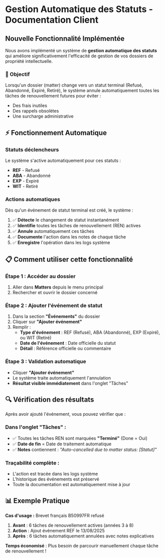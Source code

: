 # Gestion Automatique des Statuts - Documentation Client

## Nouvelle Fonctionnalité Implémentée

Nous avons implémenté un système de **gestion automatique des statuts** qui améliore significativement l'efficacité de gestion de vos dossiers de propriété intellectuelle.

### 🎯 Objectif

Lorsqu'un dossier (matter) change vers un statut terminal (Refusé, Abandonné, Expiré, Retiré), le système annule automatiquement toutes les tâches de renouvellement futures pour éviter :
- Des frais inutiles
- Des rappels obsolètes  
- Une surcharge administrative

## ⚡ Fonctionnement Automatique

### Statuts déclencheurs

Le système s'active automatiquement pour ces statuts :
- **REF** - Refusé
- **ABA** - Abandonné  
- **EXP** - Expiré
- **WIT** - Retiré

### Actions automatiques

Dès qu'un événement de statut terminal est créé, le système :

1. ✅ **Détecte** le changement de statut instantanément
2. ✅ **Identifie** toutes les tâches de renouvellement (REN) actives
3. ✅ **Annule** automatiquement ces tâches
4. ✅ **Documente** l'action dans les notes de chaque tâche
5. ✅ **Enregistre** l'opération dans les logs système

## 📋 Comment utiliser cette fonctionnalité

### Étape 1 : Accéder au dossier
1. Aller dans **Matters** depuis le menu principal
2. Rechercher et ouvrir le dossier concerné

### Étape 2 : Ajouter l'événement de statut
1. Dans la section **"Événements"** du dossier
2. Cliquer sur **"Ajouter événement"**
3. Remplir :
   - **Type d'événement** : REF (Refusé), ABA (Abandonné), EXP (Expiré), ou WIT (Retiré)
   - **Date de l'événement** : Date officielle du statut
   - **Détail** : Référence officielle ou commentaire

### Étape 3 : Validation automatique
- Cliquer **"Ajouter événement"**
- Le système traite automatiquement l'annulation
- **Résultat visible immédiatement** dans l'onglet "Tâches"

## 🔍 Vérification des résultats

Après avoir ajouté l'événement, vous pouvez vérifier que :

### Dans l'onglet "Tâches" :
- ✅ Toutes les tâches REN sont marquées **"Terminé"** (Done = Oui)
- ✅ **Date de fin** = Date de traitement automatique
- ✅ **Notes** contiennent : *"Auto-cancelled due to matter status: [Statut]"*

### Traçabilité complète :
- L'action est tracée dans les logs système
- L'historique des événements est préservé
- Toute la documentation est automatiquement mise à jour

## 📊 Exemple Pratique

**Cas d'usage :** Brevet français B50997FR refusé

1. **Avant** : 6 tâches de renouvellement actives (années 3 à 8)
2. **Action** : Ajout événement REF le 13/08/2025
3. **Après** : 6 tâches automatiquement annulées avec notes explicatives

**Temps économisé** : Plus besoin de parcourir manuellement chaque tâche de renouvellement !